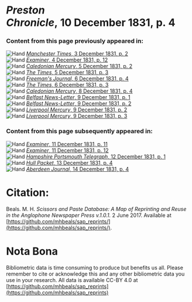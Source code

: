 # *Preston Chronicle*, 10 December 1831, p. 4  
  
### Content from this page previously appeared in:  
![Hand](http://scissorsandpaste.net/wp-content/uploads/2017/06/smallhandpointer.png) [*Manchester Times*, 3 December 1831, p. 2](https://mhbeals.github.io/sap_html/Manchester-Times/Manchester-Times-3-December-1831-p-2)  
![Hand](http://scissorsandpaste.net/wp-content/uploads/2017/06/smallhandpointer.png) [*Examiner*, 4 December 1831, p. 12](https://mhbeals.github.io/sap_html/Examiner/Examiner-4-December-1831-p-12)  
![Hand](http://scissorsandpaste.net/wp-content/uploads/2017/06/smallhandpointer.png) [*Caledonian Mercury*, 5 December 1831, p. 2](https://mhbeals.github.io/sap_html/Caledonian-Mercury/Caledonian-Mercury-5-December-1831-p-2)  
![Hand](http://scissorsandpaste.net/wp-content/uploads/2017/06/smallhandpointer.png) [*The Times*, 5 December 1831, p. 3](https://mhbeals.github.io/sap_html/The-Times/The-Times-5-December-1831-p-3)  
![Hand](http://scissorsandpaste.net/wp-content/uploads/2017/06/smallhandpointer.png) [*Freeman's Journal*, 6 December 1831, p. 4](https://mhbeals.github.io/sap_html/Freeman's-Journal/Freeman's-Journal-6-December-1831-p-4)  
![Hand](http://scissorsandpaste.net/wp-content/uploads/2017/06/smallhandpointer.png) [*The Times*, 6 December 1831, p. 3](https://mhbeals.github.io/sap_html/The-Times/The-Times-6-December-1831-p-3)  
![Hand](http://scissorsandpaste.net/wp-content/uploads/2017/06/smallhandpointer.png) [*Caledonian Mercury*, 8 December 1831, p. 4](https://mhbeals.github.io/sap_html/Caledonian-Mercury/Caledonian-Mercury-8-December-1831-p-4)  
![Hand](http://scissorsandpaste.net/wp-content/uploads/2017/06/smallhandpointer.png) [*Belfast News-Letter*, 9 December 1831, p. 1](https://mhbeals.github.io/sap_html/Belfast-News-Letter/Belfast-News-Letter-9-December-1831-p-1)  
![Hand](http://scissorsandpaste.net/wp-content/uploads/2017/06/smallhandpointer.png) [*Belfast News-Letter*, 9 December 1831, p. 2](https://mhbeals.github.io/sap_html/Belfast-News-Letter/Belfast-News-Letter-9-December-1831-p-2)  
![Hand](http://scissorsandpaste.net/wp-content/uploads/2017/06/smallhandpointer.png) [*Liverpool Mercury*, 9 December 1831, p. 2](https://mhbeals.github.io/sap_html/Liverpool-Mercury/Liverpool-Mercury-9-December-1831-p-2)  
![Hand](http://scissorsandpaste.net/wp-content/uploads/2017/06/smallhandpointer.png) [*Liverpool Mercury*, 9 December 1831, p. 3](https://mhbeals.github.io/sap_html/Liverpool-Mercury/Liverpool-Mercury-9-December-1831-p-3)  
  
### Content from this page subsequently appeared in:  
![Hand](http://scissorsandpaste.net/wp-content/uploads/2017/06/smallhandpointer.png) [*Examiner*, 11 December 1831, p. 11](https://mhbeals.github.io/sap_html/Examiner/Examiner-11-December-1831-p-11)  
![Hand](http://scissorsandpaste.net/wp-content/uploads/2017/06/smallhandpointer.png) [*Examiner*, 11 December 1831, p. 12](https://mhbeals.github.io/sap_html/Examiner/Examiner-11-December-1831-p-12)  
![Hand](http://scissorsandpaste.net/wp-content/uploads/2017/06/smallhandpointer.png) [*Hampshire Portsmouth Telegraph*, 12 December 1831, p. 1](https://mhbeals.github.io/sap_html/Hampshire-Portsmouth-Telegraph/Hampshire-Portsmouth-Telegraph-12-December-1831-p-1)  
![Hand](http://scissorsandpaste.net/wp-content/uploads/2017/06/smallhandpointer.png) [*Hull Packet*, 13 December 1831, p. 4](https://mhbeals.github.io/sap_html/Hull-Packet/Hull-Packet-13-December-1831-p-4)  
![Hand](http://scissorsandpaste.net/wp-content/uploads/2017/06/smallhandpointer.png) [*Aberdeen Journal*, 14 December 1831, p. 4](https://mhbeals.github.io/sap_html/Aberdeen-Journal/Aberdeen-Journal-14-December-1831-p-4)  


# Citation: 

Beals. M. H. *Scissors and Paste Database: A Map of Reprinting and Reuse in the Anglophone Newspaper Press v.1.0.1.* 2 June 2017. Available at [https://github.com/mhbeals/sap_reprints/](https://github.com/mhbeals/sap_reprints/). 

# Nota Bona

Bibliometric data is time consuming to produce but benefits us all. Please remember to cite or acknowledge this and any other bibliometric data you use in your research. All data is available CC-BY 4.0 at [https://github.com/mhbeals/sap_reprints](https://github.com/mhbeals/sap_reprints)